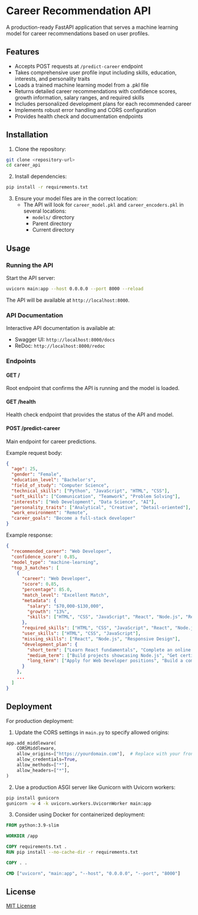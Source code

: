# Career Recommendation API

A production-ready FastAPI application that serves a machine learning model for career recommendations based on user profiles.

## Features

- Accepts POST requests at `/predict-career` endpoint
- Takes comprehensive user profile input including skills, education, interests, and personality traits
- Loads a trained machine learning model from a .pkl file
- Returns detailed career recommendations with confidence scores, growth information, salary ranges, and required skills
- Includes personalized development plans for each recommended career
- Implements robust error handling and CORS configuration
- Provides health check and documentation endpoints

## Installation

1. Clone the repository:
```bash
git clone <repository-url>
cd career_api
```

2. Install dependencies:
```bash
pip install -r requirements.txt
```

3. Ensure your model files are in the correct location:
   - The API will look for `career_model.pkl` and `career_encoders.pkl` in several locations:
     - `models/` directory
     - Parent directory
     - Current directory

## Usage

### Running the API

Start the API server:

```bash
uvicorn main:app --host 0.0.0.0 --port 8000 --reload
```

The API will be available at `http://localhost:8000`.

### API Documentation

Interactive API documentation is available at:
- Swagger UI: `http://localhost:8000/docs`
- ReDoc: `http://localhost:8000/redoc`

### Endpoints

#### GET /
Root endpoint that confirms the API is running and the model is loaded.

#### GET /health
Health check endpoint that provides the status of the API and model.

#### POST /predict-career
Main endpoint for career predictions.

Example request body:
```json
{
  "age": 25,
  "gender": "Female",
  "education_level": "Bachelor's",
  "field_of_study": "Computer Science",
  "technical_skills": ["Python", "JavaScript", "HTML", "CSS"],
  "soft_skills": ["Communication", "Teamwork", "Problem Solving"],
  "interests": ["Web Development", "Data Science", "AI"],
  "personality_traits": ["Analytical", "Creative", "Detail-oriented"],
  "work_environment": "Remote",
  "career_goals": "Become a full-stack developer"
}
```

Example response:
```json
{
  "recommended_career": "Web Developer",
  "confidence_score": 0.85,
  "model_type": "machine-learning",
  "top_3_matches": [
    {
      "career": "Web Developer",
      "score": 0.85,
      "percentage": 85.0,
      "match_level": "Excellent Match",
      "metadata": {
        "salary": "$70,000-$130,000",
        "growth": "13%",
        "skills": ["HTML", "CSS", "JavaScript", "React", "Node.js", "Responsive Design"]
      },
      "required_skills": ["HTML", "CSS", "JavaScript", "React", "Node.js", "Responsive Design"],
      "user_skills": ["HTML", "CSS", "JavaScript"],
      "missing_skills": ["React", "Node.js", "Responsive Design"],
      "development_plan": {
        "short_term": ["Learn React fundamentals", "Complete an online course on React"],
        "medium_term": ["Build projects showcasing Node.js", "Get certified in Responsive Design"],
        "long_term": ["Apply for Web Developer positions", "Build a comprehensive portfolio"]
      }
    },
    ...
  ]
}
```

## Deployment

For production deployment:

1. Update the CORS settings in `main.py` to specify allowed origins:
```python
app.add_middleware(
    CORSMiddleware,
    allow_origins=["https://yourdomain.com"],  # Replace with your frontend domain
    allow_credentials=True,
    allow_methods=["*"],
    allow_headers=["*"],
)
```

2. Use a production ASGI server like Gunicorn with Uvicorn workers:
```bash
pip install gunicorn
gunicorn -w 4 -k uvicorn.workers.UvicornWorker main:app
```

3. Consider using Docker for containerized deployment:
```dockerfile
FROM python:3.9-slim

WORKDIR /app

COPY requirements.txt .
RUN pip install --no-cache-dir -r requirements.txt

COPY . .

CMD ["uvicorn", "main:app", "--host", "0.0.0.0", "--port", "8000"]
```

## License

[MIT License](LICENSE)
